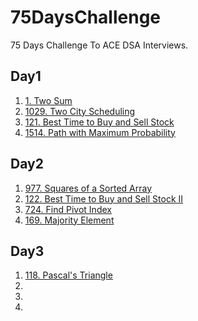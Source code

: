 # 75DaysChallenge
75 Days Challenge To ACE DSA Interviews.

## Day1
1. [1. Two Sum](https://github.com/akashanup/75DaysChallenge/tree/main/1.TwoSum)
2. [1029. Two City Scheduling](https://github.com/akashanup/75DaysChallenge/tree/main/1029.TwoCityScheduling)
3. [121. Best Time to Buy and Sell Stock](https://github.com/akashanup/75DaysChallenge/tree/main/121.BestTimeToBuyAndSellStock)
4. [1514. Path with Maximum Probability](https://github.com/akashanup/75DaysChallenge/tree/main/1514.PathWithMaximumProbability)

## Day2
1. [977. Squares of a Sorted Array](https://github.com/akashanup/75DaysChallenge/tree/main/977.SquaresOfSortedArray)
2. [122. Best Time to Buy and Sell Stock II](https://github.com/akashanup/75DaysChallenge/tree/main/122.BestTimeToBuyAndSellStockII)
3. [724. Find Pivot Index](https://github.com/akashanup/75DaysChallenge/tree/main/724.FindPivotIndex)
4. [169. Majority Element](https://github.com/akashanup/75DaysChallenge/tree/main/169.MajorityElement)

## Day3
1. [118. Pascal's Triangle](https://github.com/akashanup/75DaysChallenge/tree/main/118.PascalsTriangle)
2. [](https://github.com/akashanup/75DaysChallenge/tree/main/)
3. [](https://github.com/akashanup/75DaysChallenge/tree/main/)
4. [](https://github.com/akashanup/75DaysChallenge/tree/main/)
